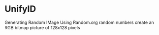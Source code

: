 # UnifyID
Generating Random IMage
Using Random.org random numbers create an RGB bitmap picture of 128x128 pixels
